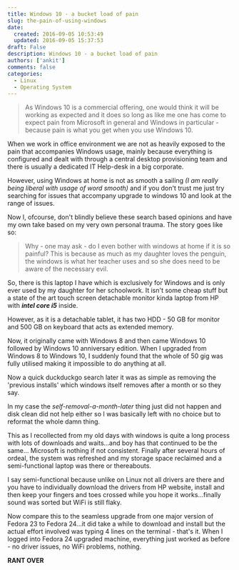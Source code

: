 ```yaml
---
title: Windows 10 - a bucket load of pain
slug: the-pain-of-using-windows
date: 
  created: 2016-09-05 10:53:49
  updated: 2016-09-05 15:37:53
draft: False
description: Windows 10 - a bucket load of pain
authors: ['ankit']
comments: false
categories:
  - Linux
  - Operating System
---
```


> As Windows 10 is a commercial offering, one would think it will be working as expected and it does so long as like me one has come to expect pain from Microsoft in general and Windows in particular - because pain is what you get when you use Windows 10.

<!-- more -->

When we work in office environment we are not as heavily exposed to the pain that accompanies Windows usage, mainly because everything is configured and dealt with through a central desktop provisioning team and there is usually a dedicated IT Help-desk in a big corporate.

However, using Windows at home is not as smooth a sailing <em>(I am really being liberal with usage of word smooth)</em> and if you don't trust me just try searching for issues that accompany upgrade to windows 10 and look at the range of issues.

Now I, ofcourse, don't blindly believe these search based opinions and have my own take based on my very own personal trauma. The story goes like so:


>Why - one may ask - do I even bother with windows at home if it is so painful? This is because as much as my daughter loves the penguin, the windows is what her teacher uses and so she does need to be aware of the necessary evil.


So, there is this laptop I have which is exclusively for Windows and is only ever used by my daughter for her schoolwork. It isn't some cheap stuff but a state of the art touch screen detachable monitor kinda laptop from HP with <em><strong>intel core i5</strong></em> inside.

However, as it is a detachable tablet, it has two HDD - 50 GB for monitor and 500 GB on keyboard that acts as extended memory.

Now, it originally came with Windows 8 and then came Windows 10 followed by Windows 10 anniversary edition. When I upgraded from Windows 8 to Windows 10, I suddenly found that the whole of 50 gig was fully utilised making it impossible to do anything at all.

Now a quick duckduckgo search later it was as simple as removing the 'previous installs' which windows itself removes after a month or so they say.

In my case the <em>self-removal-a-month-later</em> thing just did not happen and disk clean did not help either so I was basically left with no choice but to reformat the whole damn thing.

This as I recollected from my old days with windows is quite a long process with lots of downloads and waits...and boy has that continued to be the same... Microsoft is nothing if not consistent. Finally after several hours of ordeal, the system was refreshed and my storage space reclaimed and a semi-functional laptop was there or thereabouts.

I say semi-functional because unlike on Linux not all drivers are there and you have to individually download the drivers from HP website, install and then keep your fingers and toes crossed while you hope it works...finally sound was sorted but WiFi is still flaky.

Now compare this to the seamless upgrade from one major version of Fedora 23 to Fedora 24...it did take a while to download and install but the actual effort involved was typing 4 lines on the terminal -  that's it. When I logged into Fedora 24 upgraded machine, everything just worked as before - no driver issues, no WiFi problems, nothing.

<strong>RANT OVER</strong>
